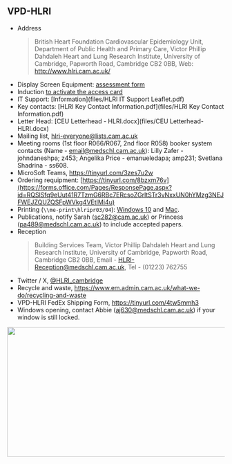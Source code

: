 ## VPD-HLRI

- Address
  > British Heart Foundation Cardiovascular Epidemiology Unit,
  > Department of Public Health and Primary Care,
  > Victor Phillip Dahdaleh Heart and Lung Research Institute,
  > University of Cambridge,
  > Papworth Road, Cambridge CB2 0BB,
  > Web: <http://www.hlri.cam.ac.uk/>
- Display Screen Equipment: [assessment form](files/display_screen_equipment_self-assessment_checklist_v4-1.docx)
- Induction [to activate the access card](https://www.eventbrite.com/e/hlri-building-induction-tickets-352488170607)
- IT Support: [Information](files/HLRI IT Support Leaflet.pdf)
- Key contacts: [HLRI Key Contact Information.pdf](files/HLRI Key Contact Information.pdf)
- Letter Head: [CEU Letterhead - HLRI.docx](files/CEU Letterhead- HLRI.docx)
- Mailing list, [hlri-everyone@lists.cam.ac.uk](mailto:hlri-everyone@lists.cam.ac.uk)
- Meeting rooms (1st floor R066/R067, 2nd floor R058) booker system contacts (Name - email@medschl.cam.ac.uk): Lilly Zafer - johndaneshpa; z453; Angelika Price - emanueledapa; amp231; Svetlana Shadrina - ss608.
- MicroSoft Teams, <https://tinyurl.com/3zes7u2w>
- Ordering requipment: [https://tinyurl.com/8bzxm76v](https://forms.office.com/Pages/ResponsePage.aspx?id=RQSlSfq9eUut41R7TzmG6RBc7ERcsoZGrltSTr3vNxxUN0hYMzg3NEJFWEJZQUZQSFpWVkg4VEtIMi4u)
- Printing (`\\me-print\hlripr03/04`): [Windows 10](https://cscs-itsupport.atlassian.net/wiki/spaces/FAQ/pages/21365361/Adding+a+printer+to+Windows+10) and [Mac](https://cscs-itsupport.atlassian.net/wiki/spaces/FAQ/pages/21365494/Adding+a+printer+on+a+Mac).
- Publications, notify Sarah (<sc282@cam.ac.uk>) or Princess (<pa489@medschl.cam.ac.uk>) to include accepted papers.
- Reception
  > Building Services Team,
  > Victor Phillip Dahdaleh Heart and Lung Research Institute,
  > University of Cambridge,
  > Papworth Road,
  > Cambridge CB2 0BB,
  > Email - <HLRI-Reception@medschl.cam.ac.uk>,
  > Tel - (01223) 762755
- Twitter / X, [@HLRI_cambridge](https://twitter.com/HLRI_Cambridge)
- Recycle and waste, <https://www.em.admin.cam.ac.uk/what-we-do/recycling-and-waste>
- VPD-HLRI FedEx Shipping Form, <https://tinyurl.com/4tw5mmh3>
- Windows opening, contact Abbie (<aj630@medschl.cam.ac.uk>) if your window is still locked.

<a href="https://royalpapworth.nhs.uk/research-and-development/hlri"><img src="https://ichef.bbci.co.uk/ace/ws/800/cpsprodpb/b65e/live/1b0a3cd0-2fd5-11ef-a55d-5f9fbccfcadc.jpg.webp" style="width:600px;height:300px;" align="right"></a>
